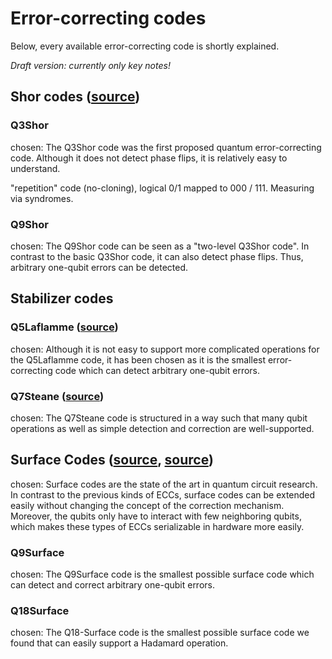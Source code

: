 # Error-correcting codes
Below, every available error-correcting code is shortly explained. 

*Draft version: currently only key notes!*

## Shor codes ([source](https://link.aps.org/doi/10.1103/PhysRevA.52.R2493))
### Q3Shor
chosen: The Q3Shor code was the first proposed quantum error-correcting code. Although it does not detect phase flips, it is relatively easy to understand. 

"repetition" code (no-cloning), logical 0/1 mapped to 000 / 111. Measuring via syndromes. 
### Q9Shor
chosen: The Q9Shor code can be seen as a "two-level Q3Shor code". In contrast to the basic Q3Shor code, it can also detect phase flips. Thus, arbitrary one-qubit errors can be detected.  

## Stabilizer codes
### Q5Laflamme ([source](https://link.aps.org/doi/10.1103/PhysRevLett.77.198))
chosen: Although it is not easy to support more complicated operations for the Q5Laflamme code, it has been chosen as it is the smallest error-correcting code which can detect arbitrary one-qubit errors. 

### Q7Steane ([source](https://link.aps.org/doi/10.1103/PhysRevLett.77.793))
chosen: The Q7Steane code is structured in a way such that many qubit operations as well as simple detection and correction are well-supported.

## Surface Codes ([source](https://doi.org/10.48550/arXiv.quant-ph/9811052), [source](https://doi.org/10.48550/arXiv.quant-ph/0110143))
chosen: Surface codes are the state of the art in quantum circuit research. 
In contrast to the previous kinds of ECCs, surface codes can be extended easily without changing the concept of the correction mechanism. 
Moreover, the qubits only have to interact with few neighboring qubits, which makes these types of ECCs serializable in hardware more easily. 

### Q9Surface
chosen: The Q9Surface code is the smallest possible surface code which can detect and correct arbitrary one-qubit errors. 
### Q18Surface
chosen: The Q18-Surface code is the smallest possible surface code we found that can easily support a Hadamard operation. 
